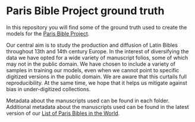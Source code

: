 
# Paris Bible Project ground truth

In this repository you will find some of the ground truth used to create the models for the [Paris Bible Project](parisbible.github.io).

Our central aim is to study the production and diffusion of Latin Bibles throughout 13th and 14th century Europe. In the interest of diversifying the data we have opted for a wide variety of manuscript folios, some of which may not in the public domain. We have chosen to include a variety of samples in training our models, even when we cannot point to specific digitized versions in the public domain. We are aware that this curtails full reproducibility. At the same time, we hope that it helps us mitigate against bias in under-digitized collections.

Metadata about the manuscripts used can be found in each folder.  Additional metadata about the manuscripts used can be found in the latest version of our [List of Paris Bibles in the World](10.5281/zenodo.7274507).
